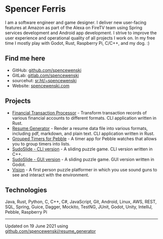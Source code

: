 # Spencer Ferris

I am a software engineer and game designer. I deliver new user-facing features at Amazon as part of the Alexa on FireTV
team using Spring services development and Android app development. I strive to improve the user experience and
operational quality of all projects I work on. In my free time I mostly play with Godot, Rust, Raspberry Pi, C/C++, and
my dog. :)

## Find me here
- GitHub: [github.com/spencewenski](https://github.com/spencewenski)
- GitLab: [gitlab.com/spencewenski](https://gitlab.com/spencewenski)
- sourcehut: [sr.ht/~spencewenski](https://sr.ht/~spencewenski)
- Website: [spencewenski.com](https://spencewenski.com)

## Projects
- [Financial Transaction Processor](https://gitlab.com/spencewenski/transaction_processor) - Transform transaction
  records of various financial accounts to different formats. CLI application written in Rust.
- [Resume Generator](https://github.com/spencewenski/resume_generator) - Render a resume data file into various formats,
  including pdf, markdown, and plain text. CLI application written in Rust.
- [Grouped Timers for Pebble](https://gitlab.com/spencewenski/pebble_grouped_timers) - A timer app for Pebble watches
  that allows you to group timers into lists.
- [SudoSlide - CLI version](https://github.com/spencewenski/sudoslide) - A sliding puzzle game. CLI version written in
  C++.
- [SudoSlide - GUI version](https://git.sr.ht/~spencewenski/SudoSlide) - A sliding puzzle game. GUI version written in
  Godot.
- [Vision](https://github.com/spencewenski/Vision) - A first person puzzle platformer in which you use sound guns to see
  and interact with the environment.

## Technologies
Java, Rust, Python, C, C++, C#, JavaScript, Git, Android, Linux, AWS, REST, SQL, Spring, Guice, Dagger, Mockito, TestNG, JUnit, Godot, Unity, IntelliJ, Pebble, Raspberry Pi

---

Updated on 19 June 2021 using [github.com/spencewenski/resume_generator](https://github.com/spencewenski/resume_generator)
